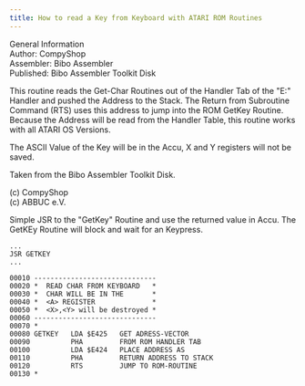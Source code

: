 ```yaml
---
title: How to read a Key from Keyboard with ATARI ROM Routines
---
```

General Information   
Author: CompyShop   
Assembler: Bibo Assembler   
Published: Bibo Assembler Toolkit Disk   
  
This routine reads the Get-Char Routines out of the Handler Tab of the "E:" Handler and pushed the Address to the Stack. The Return from Subroutine Command (RTS) uses this address to jump into the ROM GetKey Routine. Because the Address will be read from the Handler Table, this routine works with all ATARI OS Versions.  
  
The ASCII Value of the Key will be in the Accu, X and Y registers will not be saved.  
  
Taken from the Bibo Assembler Toolkit Disk.  
  
(c) CompyShop  
(c) ABBUC e.V.  
  
  
Simple JSR to the "GetKey" Routine and use the returned value in Accu. The GetKEy Routine will block and wait for an Keypress.  
  
```
...
JSR GETKEY
...

```
  
  
```
00010 ------------------------------
00020 *  READ CHAR FROM KEYBOARD   *
00030 *  CHAR WILL BE IN THE       *
00040 *  <A> REGISTER              *
00050 *  <X>,<Y> will be destroyed *
00060 ------------------------------
00070 *
00080 GETKEY   LDA $E425   GET ADRESS-VECTOR
00090          PHA         FROM ROM HANDLER TAB
00100          LDA $E424   PLACE ADDRESS AS
00110          PHA         RETURN ADDRESS TO STACK
00120          RTS         JUMP TO ROM-ROUTINE
00130 *
```
